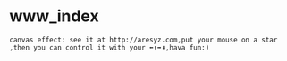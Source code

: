 www_index
=========
    canvas effect: see it at http://aresyz.com,put your mouse on a star ,then you can control it with your ⬅⬆➡⬇,hava fun:) 
 













